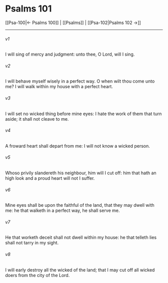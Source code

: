 # Psalms 101

[[Psa-100|← Psalms 100]] | [[Psalms]] | [[Psa-102|Psalms 102 →]]
***

###### v1
I will sing of mercy and judgment: unto thee, O Lord, will I sing.
###### v2
I will behave myself wisely in a perfect way. O when wilt thou come unto me? I will walk within my house with a perfect heart.
###### v3
I will set no wicked thing before mine eyes: I hate the work of them that turn aside; it shall not cleave to me.
###### v4
A froward heart shall depart from me: I will not know a wicked person.
###### v5
Whoso privily slandereth his neighbour, him will I cut off: him that hath an high look and a proud heart will not I suffer.
###### v6
Mine eyes shall be upon the faithful of the land, that they may dwell with me: he that walketh in a perfect way, he shall serve me.
###### v7
He that worketh deceit shall not dwell within my house: he that telleth lies shall not tarry in my sight.
###### v8
I will early destroy all the wicked of the land; that I may cut off all wicked doers from the city of the Lord. 
